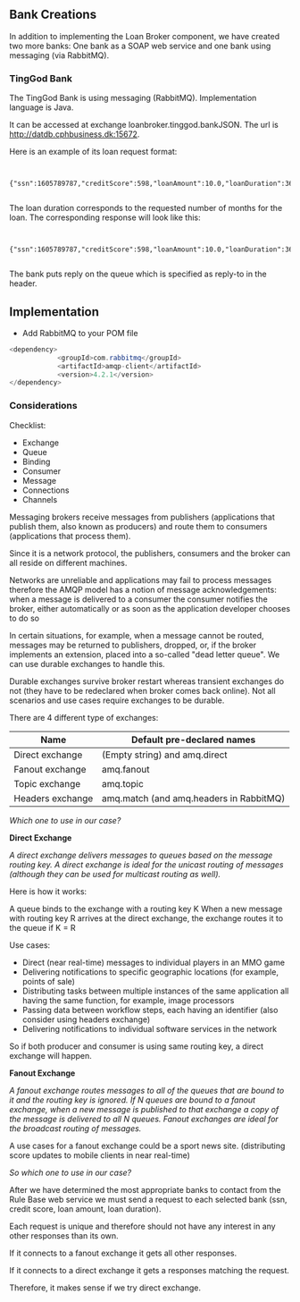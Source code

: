 ## Bank Creations

In addition to implementing the Loan Broker component, we have created two more banks: One bank as a SOAP web service and one bank using messaging (via
RabbitMQ).


### TingGod Bank

The TingGod Bank is using messaging (RabbitMQ). Implementation language is Java.

It can be accessed at exchange loanbroker.tinggod.bankJSON. The url is http://datdb.cphbusiness.dk:15672.

Here is an example of its loan
request format:

```shell
 
 {"ssn":1605789787,"creditScore":598,"loanAmount":10.0,"loanDuration":360}
 
```

The loan duration corresponds to the requested number of months for the loan.
The corresponding response will look like this:

```shell
 
 {"ssn":1605789787,"creditScore":598,"loanAmount":10.0,"loanDuration":360}
 
```
The bank puts reply on the queue which is specified as reply-to in the header.

## Implementation

* Add RabbitMQ to your POM file

```java
<dependency>
            <groupId>com.rabbitmq</groupId>
            <artifactId>amqp-client</artifactId>
            <version>4.2.1</version>
</dependency>
```
### Considerations

Checklist:

* Exchange
* Queue 
* Binding
* Consumer
* Message 
* Connections
* Channels


Messaging brokers receive messages from publishers (applications that publish them, also known as producers) and route them to consumers (applications that process them).

Since it is a network protocol, the publishers, consumers and the broker can all reside on different machines.

Networks are unreliable and applications may fail to process messages therefore the AMQP model has a notion of message acknowledgements: when a message is delivered to a consumer the consumer notifies the broker, either automatically or as soon as the application developer chooses to do so


In certain situations, for example, when a message cannot be routed, messages may be returned to publishers, dropped, or, if the broker implements an extension, placed into a so-called "dead letter queue". We can use durable exchanges to handle this.

Durable exchanges survive broker restart whereas transient exchanges do not (they have to be redeclared when broker comes back online). Not all scenarios and use cases require exchanges to be durable.

There are 4 different type of exchanges:


| Name             | Default pre-declared names              |
|------------------|-----------------------------------------|
| Direct exchange  | (Empty string) and amq.direct           |
| Fanout exchange  | amq.fanout                              |
| Topic exchange   | amq.topic                               |
| Headers exchange | amq.match (and amq.headers in RabbitMQ) |

*Which one to use in our case?*

**Direct Exchange**

*A direct exchange delivers messages to queues based on the message routing key. A direct exchange is ideal for the unicast routing of messages (although they can be used for multicast routing as well).*

Here is how it works:

A queue binds to the exchange with a routing key K
When a new message with routing key R arrives at the direct exchange, the exchange routes it to the queue if K = R

Use cases:

* Direct (near real-time) messages to individual players in an MMO game
* Delivering notifications to specific geographic locations (for example, points of sale)
* Distributing tasks between multiple instances of the same application all having the same function, for example, image processors
* Passing data between workflow steps, each having an identifier (also consider using headers exchange)
* Delivering notifications to individual software services in the network

So if both producer and consumer is using same routing key, a direct exchange will happen.

**Fanout Exchange**

*A fanout exchange routes messages to all of the queues that are bound to it and the routing key is ignored. If N queues are bound to a fanout exchange, when a new message is published to that exchange a copy of the message is delivered to all N queues. Fanout exchanges are ideal for the broadcast routing of messages.*

A use cases for a fanout exchange could be a sport news site. (distributing score updates to mobile clients in near real-time)


*So which one to use in our case?*

After we have determined the most appropriate banks to contact from the Rule Base web service we must send a request 
to each selected bank (ssn, credit score, loan amount, loan duration).

Each request is unique and therefore should not have any interest in any other responses than its own.

If it connects to a fanout exchange it gets all other responses. 

If it connects to a direct exchange it gets a responses matching the request. 

Therefore, it makes sense if we try direct exchange. 




